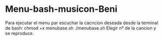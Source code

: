 # Menu-bash-musicon-Beni
Para ejecutar el menu par escuchar la cacncion deseada desde la terminal de bash:
chmod +x menubase.sh
./menubase.sh
Elegir nº de la cancion y se reproduce.
